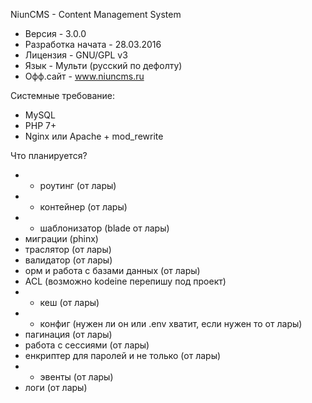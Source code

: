 NiunCMS - Content Management System

* Версия   - 3.0.0
* Разработка начата - 28.03.2016
* Лицензия - GNU/GPL v3
* Язык     - Мульти (русский по дефолту)
* Офф.сайт - www.niuncms.ru

Системные требование:
* MySQL
* PHP 7+
* Nginx или Apache + mod_rewrite

Что планируется?
* + роутинг (от лары)
* + контейнер (от лары)
* + шаблонизатор (blade от лары)
* миграции (phinx)
* траслятор (от лары)
* валидатор (от лары)
* орм и работа с базами данных (от лары)
* ACL (возможно kodeine перепишу под проект)
* + кеш (от лары)
* + конфиг (нужен ли он или .env хватит, если нужен то от лары)
* пагинация (от лары)
* работа с сессиями (от лары)
* енкриптер для паролей и не только (от лары)
* + эвенты (от лары)
* логи (от лары)